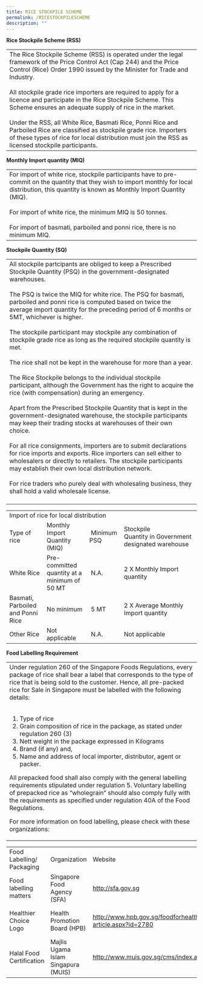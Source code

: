 ```yaml
---
title: RICE STOCKPILE SCHEME
permalink: /RICESTOCKPILESCHEME
description: ""
---
```

<strong>Rice Stockpile Scheme (RSS)</strong>

<table cellspacing="0" cellpadding="10">
	<tbody>
		<tr>
			<td>The Rice Stockpile Scheme (RSS) is operated under the legal framework of the Price Control Act (Cap 244) and the Price Control (Rice) Order 1990 issued by the Minister for Trade and Industry.<br>
			<br>
			All stockpile grade rice importers are required&nbsp;to apply for a licence and&nbsp;participate in the Rice Stockpile Scheme. This Scheme ensures an adequate supply of rice in the market.<br>
			<br>
			Under the RSS, all White Rice, Basmati Rice, Ponni Rice and Parboiled Rice are classified as stockpile grade rice. Importers of these types of rice for local distribution must join the RSS as licensed stockpile participants.</td>
		</tr>
	</tbody>
</table>
<strong>Monthly Import quantity (MIQ)</strong>

<table cellspacing="0" cellpadding="10">
	<tbody>
<tr>
			<td>For import of white rice, stockpile participants have to pre-commit on the quantity that they wish to import monthly for local distribution, this quantity is known as Monthly Import Quantity (MIQ).<br>
			<br>
			For import of white rice, the minimum MIQ is 50 tonnes.<br>
			<br>
			For import of basmati, parboiled and ponni rice, there is no minimum MIQ.</td>
		</tr>
	</tbody>
</table>
<strong>Stockpile Quantity (SQ)</strong>
<table cellspacing="0" cellpadding="10">
	<tbody>
<tr>
			<td>All stockpile partcipants are obliged to keep a Prescribed Stockpile Quantity (PSQ) in the government-designated warehouses. <br>
			<br>
			The PSQ is twice the MIQ for white rice.  The PSQ for basmati, parboiled and ponni rice is computed based on twice the average import quantity for the preceding period of 6 months or 5MT, whichever is higher.<br>
			<br>
			The stockpile participant may stockpile any combination of stockpile grade rice as long as the required stockpile quantity is met.<br><br>
			The rice shall not be kept in the warehouse for more than a year.<br><br>
			The Rice Stockpile belongs to the individual stockpile participant, although the Government has the right to acquire the rice (with compensation) during an emergency.<br><br>
			Apart from the Prescribed Stockpile Quantity that is kept in the government-designated warehouse, the stockpile participants may keep their trading stocks at warehouses of their own choice.<br><br>
			For all rice consignments, importers are to submit declarations for rice imports and exports. Rice importers can sell either to wholesalers or directly to retailers. The stockpile participants may establish their own local distribution network.<br><br>
			For rice traders who purely deal with wholesaling business, they shall hold a valid wholesale license.<br><br>
			</td>
		</tr>
	</tbody>
</table>
	
<table border="0" cellpadding="10" cellspacing="0">
  <thead>
  </thead>
  <tbody>
    <tr>
      <td colspan="4">Import of rice for local distribution
      </td>
    </tr>
    <tr>
      <td>Type of rice
      </td>
      <td>Monthly Import Quantity (MIQ)
      </td>
      <td>&nbsp;Minimum PSQ
      </td>
      <td>Stockpile Quantity&nbsp;in&nbsp;Government
        <br />
        designated warehouse
      </td>
    </tr>
    <tr>
      <td>White Rice
      </td>
      <td>Pre-committed quantity at a minimum of 50 MT
      </td>
      <td>&nbsp;N.A.
      </td>
      <td>2 X Monthly Import quantity
      </td>
    </tr>
    <tr>
      <td>Basmati, Parboiled and Ponni Rice
      </td>
      <td>No minimum
      </td>
      <td>&nbsp;5 MT
      </td>
      <td>2 X Average Monthly Import quantity
      </td>
    </tr>
    <tr>
      <td>Other Rice
      </td>
      <td>Not applicable
      </td>
      <td>&nbsp;N.A.
      </td>
      <td>Not applicable
      </td>
    </tr>
  </tbody>
</table>
  <strong>Food Labelling Requirement</strong>
  <br />
<table cellpadding="10" cellspacing="0">
  <tbody>
    <tr>
      <td>Under regulation 260 of the Singapore Foods Regulations, every package of rice shall bear a label that corresponds to the type of rice that is being sold to the customer. Hence,&nbsp;all pre-packed rice for Sale in Singapore must be labelled with the following details:
        <br />
        &nbsp;
        <ol>
          <li>Type of rice</li>
          <li>Grain composition of rice in the package, as stated under regulation 260 (3)</li>
          <li>Nett weight in the package expressed in Kilograms</li>
          <li>Brand (if any) and,</li>
          <li>Name and address of local importer, distributor, agent or packer.</li>
        </ol>
        <p>All prepacked food shall also comply with the general labelling requirements stipulated under regulation 5. Voluntary labelling of prepacked rice as &ldquo;wholegrain&rdquo; should also comply fully with the requirements as specified under regulation 40A of the Food Regulations.
        </p>
<p>For more information on food labelling, please check with these organizations:</p>
</td></tr></tbody></table>
<table cellspacing="0" cellpadding="10" border="0">
  <thead>
  </thead>
  <tbody>
    <tr>
      <td>Food Labelling/ Packaging
      </td>
      <td>Organization
      </td>
      <td>Website
      </td>
      <td>Contact
      </td>
    </tr>
    <tr>
      <td>Food labelling matters
      </td>
      <td>Singapore Food Agency (SFA)
      </td>
      <td>
        <p><a href="http://sfa.gov.sg/">http://sfa.gov.sg</a>
        </p>
      </td>
      <td>6805-2871
      </td>
    </tr>
    <tr>
      <td>Healthier Choice Logo
      </td>
      <td>Health Promotion Board (HPB)
      </td>
      <td><a target="_blank" href="http://www.hpb.gov.sg/foodforhealth/article.aspx?id=2780">http://www.hpb.gov.sg/foodforhealth/
        <br>
        article.aspx?id=2780</a>
      </td>
      <td>6435-3276 /
        <br>
        6435-3683
      </td>
    </tr>
    <tr>
      <td>Halal Food Certification
      </td>
      <td>Majlis Ugama Islam Singapura (MUIS)
      </td>
      <td><a target="_blank" href="http://www.muis.gov.sg/cms/index.aspx">http://www.muis.gov.sg/cms/index.aspx</a>
      </td>
      <td>6359-1199
      </td>
    </tr>
  </tbody>
</table>